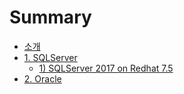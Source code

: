 # Summary

* [소개](README.md)
* [1. SQLServer](sqlserver/README.md)
    * [1) SQLServer 2017 on Redhat 7.5](./sqlserver/2017-single-on-redhat7.md)
* [2. Oracle](oracle/README.md)